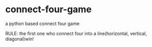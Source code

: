 # connect-four-game
a python based connect four game

RULE:
the first one who connect four into a line(horizontal, vertical, diagonal)win!
